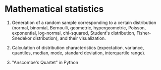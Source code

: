 # Mathematical statistics

1. Generation of a random sample corresponding to a certain distribution (normal, binomial, Bernoulli, geometric, hypergeometric, Poisson, exponential, log-normal, chi-squared, Student's distribution, Fisher-Snedekor distribution), and their visualization.

2. Calculation of distribution characteristics (expectation, variance, quantiles, median, mode, standard deviation, interquartile range). 

3. "Anscombe's Quartet" in Python
